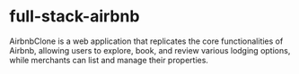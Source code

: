 # full-stack-airbnb

AirbnbClone is a web application that replicates the core functionalities of Airbnb, allowing users to explore, book, and review various lodging options, while merchants can list and manage their properties.

